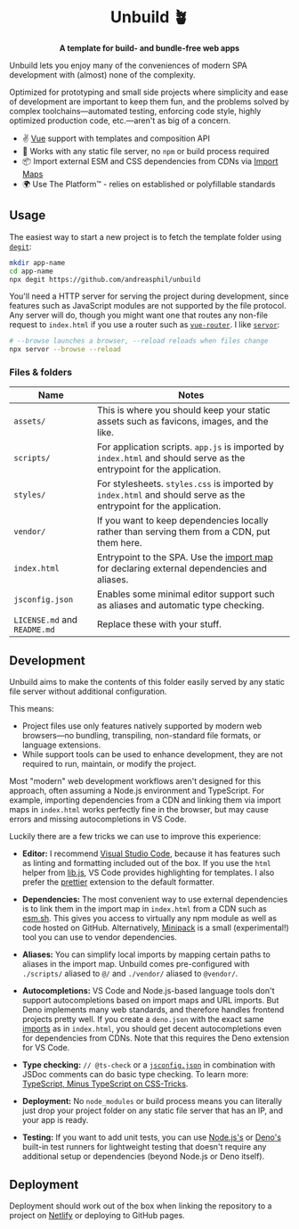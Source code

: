 <h1 align="center">
  Unbuild 🪴
</h1>

<p align="center">
  <strong>A template for build- and bundle-free web apps</strong>
</p>

Unbuild lets you enjoy many of the conveniences of modern SPA development with (almost) none of the complexity.

Optimized for prototyping and small side projects where simplicity and ease of development are important to keep them fun, and the problems solved by complex toolchains—automated testing, enforcing code style, highly optimized production code, etc.—aren't as big of a concern.

- ✌️ [Vue](https://vuejs.org) support with templates and composition API
- 🚀 Works with any static file server, no `npm` or build process required
- 📦 Import external ESM and CSS dependencies from CDNs via [Import Maps](https://github.com/WICG/import-maps)
- 🌍 Use The Platform™ - relies on established or polyfillable standards

## Usage

The easiest way to start a new project is to fetch the template folder using [`degit`](https://github.com/Rich-Harris/degit):

```sh
mkdir app-name
cd app-name
npx degit https://github.com/andreasphil/unbuild
```

You'll need a HTTP server for serving the project during development, since features such as JavaScript modules are not supported by the file protocol. Any server will do, though you might want one that routes any non-file request to `index.html` if you use a router such as [`vue-router`](https://router.vuejs.org). I like [`servor`](https://github.com/lukejacksonn/servor):

```sh
# --browse launches a browser, --reload reloads when files change
npx servor --browse --reload
```

### Files & folders

| Name                         | Notes                                                                                                                                                                                                   |
| ---------------------------- | ------------------------------------------------------------------------------------------------------------------------------------------------------------------------------------------------------- |
| `assets/`                    | This is where you should keep your static assets such as favicons, images, and the like.                                                                                                                |
| `scripts/`                   | For application scripts. `app.js` is imported by `index.html` and should serve as the entrypoint for the application.                                                                                   |
| `styles/`                    | For stylesheets. `styles.css` is imported by `index.html` and should serve as the entrypoint for the application.                                                                                       |
| `vendor/`                    | If you want to keep dependencies locally rather than serving them from a CDN, put them here.                                                                                                            |
| `index.html`                 | Entrypoint to the SPA. Use the [import map](https://developer.mozilla.org/en-US/docs/Web/JavaScript/Guide/Modules#importing_modules_using_import_maps) for declaring external dependencies and aliases. |
| `jsconfig.json`              | Enables some minimal editor support such as aliases and automatic type checking.                                                                                                                        |
| `LICENSE.md` and `README.md` | Replace these with your stuff.                                                                                                                                                                          |

## Development

Unbuild aims to make the contents of this folder easily served by any static file server without additional configuration.

This means:

- Project files use only features natively supported by modern web browsers—no bundling, transpiling, non-standard file formats, or language extensions.
- While support tools can be used to enhance development, they are not required to run, maintain, or modify the project.

Most "modern" web development workflows aren't designed for this approach, often assuming a Node.js environment and TypeScript. For example, importing dependencies from a CDN and linking them via import maps in `index.html` works perfectly fine in the browser, but may cause errors and missing autocompletions in VS Code.

Luckily there are a few tricks we can use to improve this experience:

- **Editor:** I recommend [Visual Studio Code](https://code.visualstudio.com), because it has features such as linting and formatting included out of the box. If you use the `html` helper from [lib.js](./scripts/lib.js), VS Code provides highlighting for templates. I also prefer the [prettier](https://marketplace.visualstudio.com/items?itemName=esbenp.prettier-vscode) extension to the default formatter.

- **Dependencies:** The most convenient way to use external dependencies is to link them in the import map in `index.html` from a CDN such as [esm.sh](https://esm.sh). This gives you access to virtually any npm module as well as code hosted on GitHub. Alternatively, [Minipack](https://github.com/andreasphil/minipack) is a small (experimental!) tool you can use to vendor dependencies.

- **Aliases:** You can simplify local imports by mapping certain paths to aliases in the import map. Unbuild comes pre-configured with `./scripts/` aliased to `@/` and `./vendor/` aliased to `@vendor/`.

- **Autocompletions:** VS Code and Node.js-based language tools don't support autocompletions based on import maps and URL imports. But Deno implements many web standards, and therefore handles frontend projects pretty well. If you create a `deno.json` with the exact same [imports](https://docs.deno.com/runtime/fundamentals/configuration/#dependencies) as in `index.html`, you should get decent autocompletions even for dependencies from CDNs. Note that this requires the Deno extension for VS Code.

- **Type checking:** `// @ts-check` or a [`jsconfig.json`](./jsconfig.json) in combination with JSDoc comments can do basic type checking. To learn more: [TypeScript, Minus TypeScript on CSS-Tricks](https://css-tricks.com/typescript-minus-typescript/).

- **Deployment:** No `node_modules` or build process means you can literally just drop your project folder on any static file server that has an IP, and your app is ready.

- **Testing:** If you want to add unit tests, you can use [Node.js's](https://nodejs.org/api/test.html) or [Deno's](https://docs.deno.com/runtime/manual/basics/testing/) built-in test runners for lightweight testing that doesn't require any additional setup or dependencies (beyond Node.js or Deno itself).

## Deployment

Deployment should work out of the box when linking the repository to a project on [Netlify](https://netlify.com) or deploying to GitHub pages.
